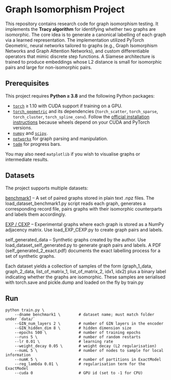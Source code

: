 # Graph Isomorphism Project
This repository contains research code for graph isomorphism testing. It implements the **Tracy algorithm** for identifying whether two graphs are isomorphic. The core idea is to generate a canonical labelling of each graph via a learned representation. The implementation utilized PyTorch Geometric, neural networks tailored to graphs (e.g., Graph Isomorphism Networks and Graph Attention Networks), and custom differentiable operators that mimic discrete step functions. A Siamese architecture is trained to produce embeddings whose L2 distance is small for isomorphic pairs and large for non-isomorphic pairs.

## Prerequisites

This project requires **Python ≥ 3.8** and the following Python packages:

* [`torch`](https://pytorch.org/) ≥ 1.10 with CUDA support if training on a GPU.
* [`torch_geometric`](https://pytorch-geometric.readthedocs.io/) and its dependencies (`torch_scatter`, `torch_sparse`, `torch_cluster`, `torch_spline_conv`).  Follow the [official installation instructions](https://pytorch-geometric.readthedocs.io/en/latest/notes/installation.html) because wheels depend on your CUDA and PyTorch versions.
* [`numpy`](https://numpy.org/) and [`scipy`](https://www.scipy.org/).
* [`networkx`](https://networkx.org/) for graph parsing and manipulation.
* [`tqdm`](https://tqdm.github.io/) for progress bars.

You may also need `matplotlib` if you wish to visualise graphs or intermediate results.

## Datasets
The project supports multiple datasets:

[benchmark1](https://www.lics.rwth-aachen.de/go/id/rtok/) – A set of paired graphs stored in plain text .npz files. The load_dataset_benchmark1.py script reads each graph, generates a corresponding record file, pairs graphs with their isomorphic counterparts and labels them accordingly.

[EXP / CEXP](https://arxiv.org/abs/2010.01179) – Experimental graphs where each graph is stored as a NumPy adjacency matrix. Use load_EXP_CEXP.py to create graph pairs and labels.

self_generated_data – Synthetic graphs created by the author. Use load_dataset_self_generated.py to generate graph pairs and labels. A PDF (self_generated_2_exact.pdf) documents the exact labelling process for a set of synthetic graphs.

Each dataset yields a collection of samples of the form (graph_1_data, graph_2_data, list_of_matrix_1, list_of_matrix_2, idx1, idx2) plus a binary label indicating whether the graphs are isomorphic. These samples are serialised with torch.save and pickle.dump and loaded on the fly by train.py

## Run
```
python train.py \
    --dname benchmark1 \        # dataset name; must match folder under `data/`
    --GIN_num_layers 2 \        # number of GIN layers in the encoder
    --GIN_hidden_dim 8 \        # hidden dimension size
    --epochs 500 \              # number of training epochs
    --runs 5 \                  # number of random restarts
    --lr 0.01 \                 # learning rate
    --weight_decay 0.05 \       # weight decay (L2 regularisation)
    --numL 5 \                  # number of nodes to sample for local information
    --numK 5 \                  # number of partitions in ExactModel
    --reg_lambda 0.01 \         # regularisation term for the ExactModel
    --cuda 0                    # GPU id (set to -1 for CPU)
```
